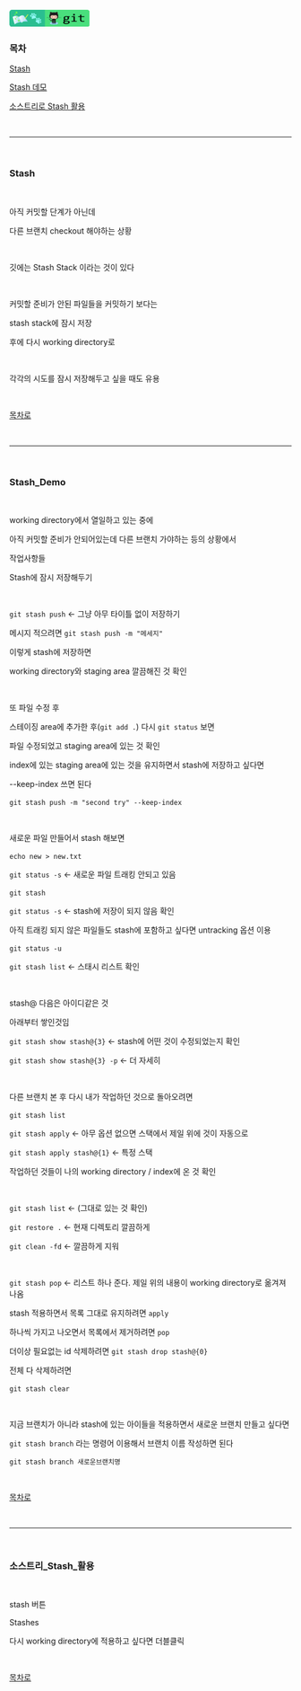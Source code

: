 <br />
<a href="https://github.com/seol-yu/TIL/tree/master/Git/Git_Master" target="_blank"><img src="https://github.com/seol-yu/TIL/blob/master/images/git-badge-logo.png?raw=true" height=30 /></a>
<br />

### 목차

[Stash](#Stash)

[Stash 데모](#Stash_Demo)

[소스트리로 Stash 활용](#소스트리_Stash_활용)

<br/>

---

<br/>

### Stash

<br />

아직 커밋할 단계가 아닌데 

다른 브랜치 checkout 해야하는 상황

<br />

깃에는 Stash Stack 이라는 것이 있다

<br />

커밋할 준비가 안된 파일들을 커밋하기 보다는

stash stack에 잠시 저장

후에 다시 working directory로

<br />

각각의 시도를 잠시 저장해두고 싶을 때도 유용

<br />

[목차로](#목차)

<br />

---

<br />

### Stash_Demo

<br />

working directory에서 열일하고 있는 중에

아직 커밋할 준비가 안되어있는데 다른 브랜치 가야하는 등의 상황에서

작업사항들

Stash에 잠시 저장해두기

<br />

`git stash push`  <- 그냥 아무 타이틀 없이 저장하기

메시지 적으려면 `git stash push -m "메세지"`

이렇게 stash에 저장하면

working directory와 staging area 깔끔해진 것 확인

<br />

또 파일 수정 후

스테이징 area에 추가한 후(`git add .`) 다시 `git status` 보면

파일 수정되었고 staging area에 있는 것 확인

index에 있는 staging area에 있는 것을 유지하면서 stash에 저장하고 싶다면

--keep-index 쓰면 된다

`git stash push -m "second try" --keep-index`

<br />

새로운 파일 만들어서 stash 해보면

`echo new > new.txt`

`git status -s`  <- 새로운 파일 트래킹 안되고 있음

`git stash`

`git status -s`  <- stash에 저장이 되지 않음 확인

아직 트래킹 되지 않은 파일들도 stash에 포함하고 싶다면 untracking 옵션 이용

`git status -u`

`git stash list`  <- 스태시 리스트 확인

<br />

stash@ 다음은 아이디같은 것

아래부터 쌓인것임

`git stash show stash@{3}`  <- stash에 어떤 것이 수정되었는지 확인

`git stash show stash@{3} -p`  <- 더 자세히 

<br />

다른 브랜치 본 후 다시 내가 작업하던 것으로 돌아오려면

`git stash list`

`git stash apply`  <- 아무 옵션 없으면 스택에서 제일 위에 것이 자동으로

`git stash apply stash@{1}`  <- 특정 스택

작업하던 것들이 나의 working directory / index에 온 것 확인

<br />

`git stash list`  <- (그대로 있는 것 확인)

`git restore .`  <- 현재 디렉토리 깔끔하게

`git clean -fd`  <- 깔끔하게 지워

<br />

`git stash pop`  <- 리스트 하나 준다. 제일 위의 내용이 working directory로 옮겨져 나옴

stash 적용하면서 목록 그대로 유지하려면 `apply`

하나씩 가지고 나오면서 목록에서 제거하려면 `pop`

더이상 필요없는 id 삭제하려면 `git stash drop stash@{0}`

전체 다 삭제하려면

`git stash clear`

<br />

지금 브랜치가 아니라 stash에 있는 아이들을 적용하면서 새로운 브랜치 만들고 싶다면

`git stash branch` 라는 명령어 이용해서 브랜치 이름 작성하면 된다

`git stash branch 새로운브랜치명`

<br />

[목차로](#목차)

<br />

---

<br />

### 소스트리_Stash_활용

<br />

stash 버튼

Stashes

다시 working directory에 적용하고 싶다면 더블클릭

<br />

[목차로](#목차)

<br />